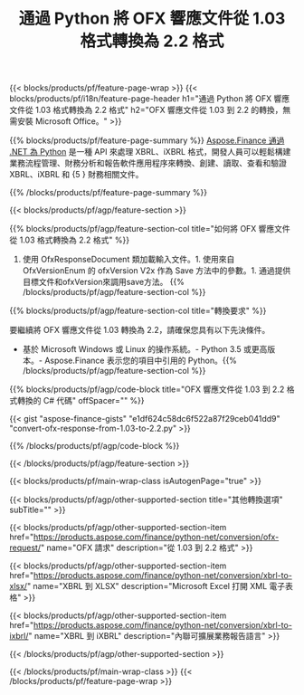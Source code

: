 ﻿---
title: 通過 Python 將 OFX 響應文件從 1.03 格式轉換為 2.2 格式
description: OFX 請求文件從 1.03 到 2.2 Python 轉換的示例代碼。使用 API 示例代碼在基於 Python 的應用程序中進行批量 OFX 請求轉換。 
url: /zh-hant/python-net/conversion/ofx-response/
family: finance
platformtag: python
feature: conversion
informat: OFX Response 1.03
outformat: OFX Response 2.2
otherformats: OFX Response
---
{{< blocks/products/pf/feature-page-wrap >}}
{{< blocks/products/pf/i18n/feature-page-header h1="通過 Python 將 OFX 響應文件從 1.03 格式轉換為 2.2 格式" h2="OFX 響應文件從 1.03 到 2.2 的轉換，無需安裝 Microsoft Office。" >}}

{{% blocks/products/pf/feature-page-summary %}}
[Aspose.Finance 通過 .NET 為 Python](https://products.aspose.com/finance/python-net/) 是一種 API 來處理 XBRL、iXBRL 格式，開發人員可以輕鬆構建業務流程管理、財務分析和報告軟件應用程序來轉換、創建、讀取、查看和驗證 XBRL、iXBRL 和 {5 } 財務相關文件。 

{{% /blocks/products/pf/feature-page-summary %}}

{{< blocks/products/pf/agp/feature-section >}}

{{% blocks/products/pf/agp/feature-section-col title="如何將 OFX 響應文件從 1.03 格式轉換為 2.2 格式" %}}
1. 使用 OfxResponseDocument 類加載輸入文件。1. 使用來自 OfxVersionEnum 的 ofxVersion V2x 作為 Save 方法中的參數。1. 通過提供目標文件和ofxVersion來調用save方法。
{{% /blocks/products/pf/agp/feature-section-col %}}

{{% blocks/products/pf/agp/feature-section-col title="轉換要求" %}}

要繼續將 OFX 響應文件從 1.03 轉換為 2.2，請確保您具有以下先決條件。 
- 基於 Microsoft Windows 或 Linux 的操作系統。- Python 3.5 或更高版本。- Aspose.Finance 表示您的項目中引用的 Python。{{% /blocks/products/pf/agp/feature-section-col %}}

{{% blocks/products/pf/agp/code-block title="OFX 響應文件從 1.03 到 2.2 格式轉換的 C# 代碼" offSpacer="" %}}

{{< gist "aspose-finance-gists" "e1df624c58dc6f522a87f29ceb041dd9" "convert-ofx-response-from-1.03-to-2.2.py" >}}

{{% /blocks/products/pf/agp/code-block %}}

{{< /blocks/products/pf/agp/feature-section >}}

{{< blocks/products/pf/main-wrap-class isAutogenPage="true" >}}

{{< blocks/products/pf/agp/other-supported-section title="其他轉換選項" subTitle="" >}}

{{< blocks/products/pf/agp/other-supported-section-item href="https://products.aspose.com/finance/python-net/conversion/ofx-request/" name="OFX 請求" description="從 1.03 到 2.2 格式" >}}

{{< blocks/products/pf/agp/other-supported-section-item href="https://products.aspose.com/finance/python-net/conversion/xbrl-to-xlsx/" name="XBRL 到 XLSX" description="Microsoft Excel 打開 XML 電子表格" >}}

{{< blocks/products/pf/agp/other-supported-section-item href="https://products.aspose.com/finance/python-net/conversion/xbrl-to-ixbrl/" name="XBRL 到 iXBRL" description="內聯可擴展業務報告語言" >}}

{{< /blocks/products/pf/agp/other-supported-section >}}

{{< /blocks/products/pf/main-wrap-class >}}
{{< /blocks/products/pf/feature-page-wrap >}}